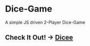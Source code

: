 # Dice-Game
A simple JS driven 2-Player Dice-Game

## Check It Out! -> [Dicee](https://kudoc0nan.github.io/Dice-Game/)
